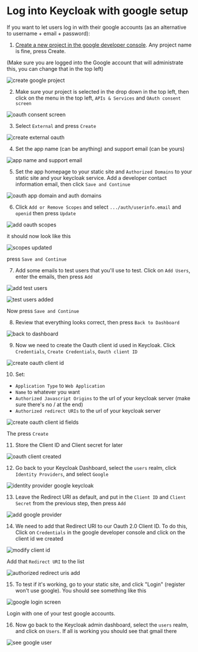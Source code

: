 # Log into Keycloak with google setup

If you want to let users log in with their google accounts (as an alternative to username + email + password):

1. [Create a new project in the google developer console](https://console.cloud.google.com/projectcreate). Any project name is fine, press Create.

(Make sure you are logged into the Google account that will administrate this, you can change that in the top left)

![create google project](https://github.com/bepisvr/bepisvr.github.io/blob/main/doc/accounts/media/create%20google%20project.png?raw=true)

2. Make sure your project is selected in the drop down in the top left, then click on the menu in the top left, `APIs & Services` and `OAuth consent screen`

![oauth consent screen](https://github.com/bepisvr/bepisvr.github.io/blob/main/doc/accounts/media/oauth%20consent%20screen.png?raw=true)

3. Select `External` and press `Create`

![create external oauth](https://github.com/bepisvr/bepisvr.github.io/blob/main/doc/accounts/media/create%20external%20oauth.png?raw=true)

4. Set the app name (can be anything) and support email (can be yours)

![app name and support email](https://github.com/bepisvr/bepisvr.github.io/blob/main/doc/accounts/media/app%20name%20and%20support%20email.png?raw=true)

5. Set the app homepage to your static site and `Authorized Domains` to your static site and your keycloak service. Add a developer contact information email, then click  `Save and Continue`

![oauth app domain and auth domains](https://github.com/bepisvr/bepisvr.github.io/blob/main/doc/accounts/media/oauth%20app%20domain%20and%20auth%20domains.png?raw=true)

6. Click `Add or Remove Scopes` and select `.../auth/userinfo.email` and `openid` then press `Update`

![add oauth scopes](https://github.com/bepisvr/bepisvr.github.io/blob/main/doc/accounts/media/add%20oauth%20scopes.png?raw=true)

it should now look like this

![scopes updated](https://github.com/bepisvr/bepisvr.github.io/blob/main/doc/accounts/media/scopes%20updated.png?raw=true)

press `Save and Continue`

7. Add some emails to test users that you'll use to test. Click on `Add Users`, enter the emails, then press `Add`

![add test users](https://github.com/bepisvr/bepisvr.github.io/blob/main/doc/accounts/media/add%20test%20users.png?raw=true)

![test users added](https://github.com/bepisvr/bepisvr.github.io/blob/main/doc/accounts/media/test%20users%20added.png?raw=true)

Now press `Save and Continue`

8. Review that everything looks correct, then press `Back to Dashboard`

![back to dashboard](https://github.com/bepisvr/bepisvr.github.io/blob/main/doc/accounts/media/back%20to%20dashboard.png?raw=true)

9. Now we need to create the Oauth client id used in Keycloak. Click `Credentials`, `Create Credentials`, `Oauth client ID`

![create oauth client id](https://github.com/bepisvr/bepisvr.github.io/blob/main/doc/accounts/media/create%20oauth%20client%20id.png?raw=true)

10. Set:
- `Application Type` to `Web Application`
- `Name` to whatever you want
- `Authorized Javascript Origins` to the url of your keycloak server (make sure there's no / at the end)
- `Authorized redirect URIs` to the url of your keycloak server

![create oauth client id fields](https://github.com/bepisvr/bepisvr.github.io/blob/main/doc/accounts/media/create%20oauth%20client%20id%20fields.png?raw=true)

The press `Create`

11. Store the Client ID and Client secret for later

![oauth client created](https://github.com/bepisvr/bepisvr.github.io/blob/main/doc/accounts/media/oauth%20client%20created.png?raw=true)

12. Go back to your Keycloak Dashboard, select the `users` realm, click `Identity Providers`, and select `Google`

![identity provider google keycloak](https://github.com/bepisvr/bepisvr.github.io/blob/main/doc/accounts/media/identity%20provider%20google%20keycloak.png?raw=true)

13. Leave the Redirect URI as default, and put in the `Client ID` and `Client Secret` from the previous step, then press `Add`

![add google provider](https://github.com/bepisvr/bepisvr.github.io/blob/main/doc/accounts/media/add%20google%20provider.png?raw=true)

14. We need to add that Redirect URI to our Oauth 2.0 Client ID. To do this, Click on `Credentials` in the google developer console and click on the client id we created

![modify client id](https://github.com/bepisvr/bepisvr.github.io/blob/main/doc/accounts/media/modify%20client%20id.png?raw=true)

Add that `Redirect URI` to the list

![authorized redirect uris add](https://github.com/bepisvr/bepisvr.github.io/blob/main/doc/accounts/media/authorized%20redirect%20uris%20add.png?raw=true)

15. To test if it's working, go to your static site, and click "Login" (register won't use google). You should see something like this

![google login screen](https://github.com/bepisvr/bepisvr.github.io/blob/main/doc/accounts/media/google%20login%20screen.png?raw=true)

Login with one of your test google accounts.

16. Now go back to the Keycloak admin dashboard, select the `users` realm, and click on `Users`. If all is working you should see that gmail there

![see google user](https://github.com/bepisvr/bepisvr.github.io/blob/main/doc/accounts/media/see%20google%20user.png?raw=true)
